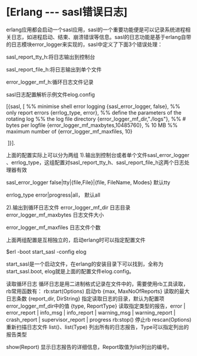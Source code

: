 # [Erlang --- sasl错误日志]

erlang应用都会启动一个sasl应用，sasl的一个重要功能便是可以记录系统进程相关日志，如进程启动、结束、崩溃错误等信息。sasl的日志功能是基于erlang自带的日志模块error_logger来实现的，sasl中定义了下面3个错误处理：

sasl_report_tty_h:将日志输出到控制台

sasl_report_file_h:将日志输出到单个文件

error_logger_mf_h:循环日志文件记录

sasl日志配置解析示例文件elog.config

[{sasl, [ 
     %% minimise shell error logging 
     {sasl_error_logger, false}, 
     %% only report errors 
     {errlog_type, error}, 
     %% define the parameters of the rotating log 
     %% the log file directory 
     {error_logger_mf_dir,"./logs"}, 
     %% # bytes per logfile 
     {error_logger_mf_maxbytes,10485760}, % 10 MB 
     %% maximum number of 
     {error_logger_mf_maxfiles, 10} 

​    ]}]. 

上面的配置实际上可以分为两组
1).输出到控制台或者单个文件sasl_error_logger 、errlog_type，这组配置对sasl_report_tty_h、sasl_report_file_h这两个日志处理器有效

sasl_error_logger false|tty|{file,File}|{file, FileName, Modes}  默认tty

errlog_type error|progress|all， 默认all

2).输出到循环日志文件
error_logger_mf_dir 日志目录
error_logger_mf_maxbytes 日志文件大小

error_logger_mf_maxfiles 日志文件个数

上面两组配置是互相独立的，启动erlang时可以指定配置文件

$erl -boot start_sasl -config elog

start_sasl是一个启动文件，在erlang的安装目录下可以找到，全称为start_sasl.boot, elog就是上面的配置文件elog.config。

读取循环日志
循环日志是用二进制格式记录在文件中的，需要使用rb工具读取，rb常用函数有：
rb:start(Options) 启动rb
{max, MaxNoOfReports} 读取的最大日志条数
{report_dir, DirString} 指定读取日志的目录，默认为配置项error_logger_mf_dir中的值
{type, ReportType} 读取指定类型的报告，error | error_report | info_msg | info_report | warning_msg | warning_report | crash_report | supervisor_report | progress
rb:stop() 停止rb
rescan(Options) 重新扫描日志文件
list()、list(Type) 列出所有的日志报告，Type可以指定列出的报告类型

show(Report) 显示日志报告的详细信息，Report取值为list列出的编号。